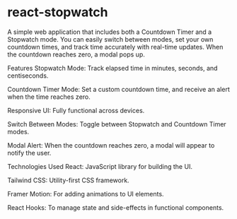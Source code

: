 # react-stopwatch
A simple web application that includes both a Countdown Timer and a Stopwatch mode. You can easily switch between modes, set your own countdown times, and track time accurately with real-time updates. When the countdown reaches zero, a modal pops up.


Features
Stopwatch Mode: Track elapsed time in minutes, seconds, and centiseconds.

Countdown Timer Mode: Set a custom countdown time, and receive an alert when the time reaches zero.

Responsive UI: Fully functional across devices.

Switch Between Modes: Toggle between Stopwatch and Countdown Timer modes.

Modal Alert: When the countdown reaches zero, a modal will appear to notify the user.

Technologies Used
React: JavaScript library for building the UI.

Tailwind CSS: Utility-first CSS framework.

Framer Motion: For adding animations to UI elements.

React Hooks: To manage state and side-effects in functional components.

